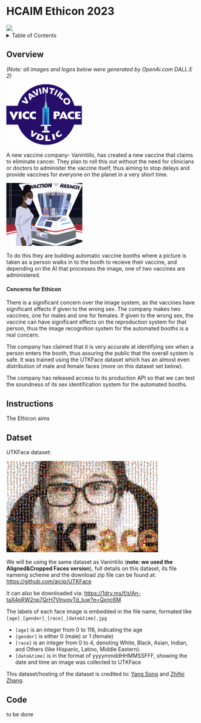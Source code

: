 # HCAIM Ethicon 2023

<img src=https://humancentered-ai.eu/wp-content/uploads/2022/04/boy-index.png width=400>


<!-- TABLE OF CONTENTS -->
<details>
  <summary>Table of Contents</summary>
  <ol>
    <li><a href="#Overview">Overview</a></li>
    <li><a href="#Instructions">Instructions</a></li>
    <li><a href="#Datset">Datset</a></li>
    <li><a href="#Code">Code</a></li>
  </ol>
</details>


## Overview
<i>(Note: all images and logos below were generated by OpenAi.com DALL.E 2)</i>


<img src=https://github.com/KeithQuille-TUDublin/HCAIM_Ethicon_2023/blob/16e35b153209d97dd526bdb37ecebdbae9dcd46b/components/evilVacCompany.jpg width=200>


A new vaccine company- Vanintiilo, has created a new vaccine that claims to eliminate cancer. They plan to roll this out without the need for clinicians or doctors to administer the vaccine itself, thus aiming to stop delays and provide vaccines for everyone on the planet in a very short time. 


<img src=https://github.com/KeithQuille-TUDublin/HCAIM_Ethicon_2023/blob/568dba99df7392aadda358e745e3133567f621f0/components/vaccineBooth.jpg width=200>


To do this they are building automatic vaccine booths where a picture is taken as a person walks in to the booth to recieve their vaccine, and depending on the AI that processes the image, one of two vaccines are administered. 

#### Concerns for Ethicon

There is a significant concern over the image system, as the vaccines have significant effects if given to the wrong sex. The company makes two vaccines, one for males and one for females. If given to the wrong sex, the vaccine can have significant effects on the reproduction system for that person, thus the image recognition system for the automated booths is a real concern.


The company has claimed that it is very accurate at identifying sex when a person enters the booth, thus assuring the public that the overall system is safe. It was trained using the UTKFace dataset which has an almost even distribution of male and female faces (more on this dataset set below).


The company has released access to its production API so that we can test the soundness of its sex identification system for the automated booths. 


## Instructions
The Ethicon aims


## Datset
UTKFace dataset:

<img src=https://github.com/KeithQuille-TUDublin/HCAIM_Ethicon_2023/blob/22f1c2c5a620eb8d53f5167a26d5f39c5bbfb029/components/logoWall2.jpg width=400>

We will be using the same dataset as Vanintiilo (<b>note: we used the Aligned&Cropped Faces version</b>), full details on this dataset, its file nameing scheme and the download zip file can be found at: https://github.com/aicip/UTKFace 

It can also be downloaded via:  https://1drv.ms/f/s!An-taX4pRW2np7QrH7VlnvqvTd_Iuw?e=Qxnc6M

The labels of each face image is embedded in the file name, formated like `[age]_[gender]_[race]_[date&time].jpg`

* `[age]` is an integer from 0 to 116, indicating the age
* `[gender]` is either 0 (male) or 1 (female)
* `[race]` is an integer from 0 to 4, denoting White, Black, Asian, Indian, and Others (like Hispanic, Latino, Middle Eastern).
* `[date&time]` is in the format of yyyymmddHHMMSSFFF, showing the date and time an image was collected to UTKFace


This dataset/hosting of the dataset is credited to: [Yang Song](http://web.eecs.utk.edu/~ysong18/) and [Zhifei Zhang](http://web.eecs.utk.edu/~zzhang61/).

## Code

to be done
